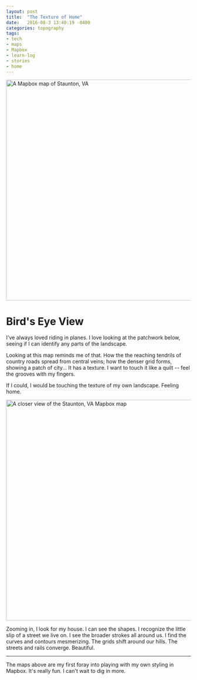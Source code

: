 ```yaml
---
layout: post
title:  "The Texture of Home"
date:   2016-08-3 13:40:19 -0400
categories: topography
tags:
- tech
- maps
- Mapbox
- learn-log
- stories
- home
---
```



<img src="https://api.mapbox.com/styles/v1/eleanorgraham/cirdsie72000lg9ng6g9d088g/static/-79.115266,38.142616,11.26,0.00,0.00/600x600?access_token=pk.eyJ1IjoiZWxlYW5vcmdyYWhhbSIsImEiOiJjaW93NTR0ZHIwMWVmdWVtNXl5aTZqcW5tIn0.jSLqL9vRKByhoSH9l8E7qA" width="600" alt="A Mapbox map of Staunton, VA">

# Bird's Eye View
I've always loved riding in planes. I love looking at the patchwork below, seeing if I can identify any parts of the landscape.

Looking at this map reminds me of that. How the the reaching tendrils of country roads spread from central veins; how the denser grid forms, showing a patch of city... It has a texture. I want to touch it like a quilt -- feel the grooves with my fingers.

If I could, I would be touching the texture of my own landscape. Feeling home.

<img src="https://api.mapbox.com/styles/v1/eleanorgraham/cirdsie72000lg9ng6g9d088g/static/-79.080000,38.147000,12.83,0.00,0.00/600x600@2x?access_token=pk.eyJ1IjoiZWxlYW5vcmdyYWhhbSIsImEiOiJjaW93NTR0ZHIwMWVmdWVtNXl5aTZqcW5tIn0.jSLqL9vRKByhoSH9l8E7qA" width="600"  alt="A closer view of the Staunton, VA Mapbox map">

Zooming in, I look for my house. I can see the shapes. I recognize the little slip of a street we live on. I see the broader strokes all around us. I find the curves and contours mesmerizing. The grids shift around our hills. The streets and rails converge. Beautiful.


-----------
The maps above are my first foray into playing with my own styling in Mapbox. It's really fun. I can't wait to dig in more.
